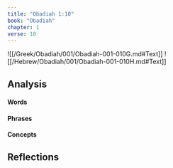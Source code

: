 ```yaml
---
title: "Obadiah 1:10"
book: "Obadiah"
chapter: 1
verse: 10
---
```

![[/Greek/Obadiah/001/Obadiah-001-010G.md#Text]]
![[/Hebrew/Obadiah/001/Obadiah-001-010H.md#Text]]

## Analysis

#### Words

#### Phrases

#### Concepts

## Reflections

